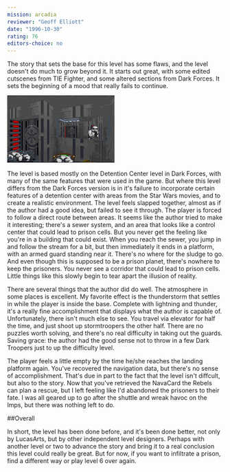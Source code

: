 ```yaml
---
mission: arcadia
reviewer: "Geoff Elliott"
date: "1996-10-30"
rating: 76
editors-choice: no
---
```


The story that sets the base for this level has some flaws, and the level doesn't do much to grow beyond it. It starts out great, with some edited cutscenes from TIE Fighter, and some altered sections from Dark Forces. It sets the beginning of a mood that really fails to continue.

![Arcadia screenshot](./arcadia.png "The Imperials in this level do their best, but in the end it's not quite enough.")

The level is based mostly on the Detention Center level in Dark Forces, with many of the same features that were used in the game. But where this level differs from the Dark Forces version is in it's failure to incorporate certain features of a detention center with areas from the Star Wars movies, and to create a realistic environment. The level feels slapped together, almost as if the author had a good idea, but failed to see it through. The player is forced to follow a direct route between areas. It seems like the author tried to make it interesting; there's a sewer system, and an area that looks like a control center that could lead to prison cells. But you never get the feeling like you're in a building that could exist. When you reach the sewer, you jump in and follow the stream for a bit, but then immediately it ends in a platform, with an armed guard standing near it. There's no where for the sludge to go. And even though this is supposed to be a prison planet, there's nowhere to keep the prisoners. You never see a corridor that could lead to prison cells. Little things like this slowly begin to tear apart the illusion of reality.

There are several things that the author did do well. The atmosphere in some places is excellent. My favorite effect is the thunderstorm that settles in while the player is inside the base. Complete with lightning and thunder, it's a really fine accomplishment that displays what the author is capable of. Unfortunately, there isn't much else to see. You travel via elevator for half the time, and just shoot up stormtroopers the other half. There are no puzzles worth solving, and there's no real difficulty in taking out the guards. Saving grace: the author had the good sense not to throw in a few Dark Troopers just to up the difficulty level.

The player feels a little empty by the time he/she reaches the landing platform again. You've recovered the navigation data, but there's no sense of accomplishment. That's due in part to the fact that the level isn't diffcult, but also to the story. Now that you've retrieved the NavaCard the Rebels can plan a rescue, but I left feeling like I'd abandoned the prisoners to their fate. I was all geared up to go after the shuttle and wreak havoc on the Imps, but there was nothing left to do.


##Overall

In short, the level has been done before, and it's been done better, not only by LucasArts, but by other independent level designers. Perhaps with another level or two to advance the story and bring it to a real conclusion this level could really be great. But for now, if you want to infiltrate a prison, find a different way or play level 6 over again.